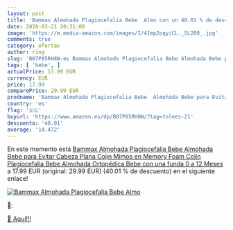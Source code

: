 ```yaml
---
layout: post
title: 'Bammax Almohada Plagiocefalia Bebe  Almo con un 40.01 % de descuento'
date: 2020-03-21 20:31:00
image: 'https://m.media-amazon.com/images/I/41mp2oqyiCL._SL200_.jpg'
comments: true
category: ofertas
author: ring
slug: 'B07P85RH8W-es Bammax Almohada Plagiocefalia Bebe Almohada Bebe para...'
tags: [ 'bebe', ]
actualPrice: 17.99 EUR
currency: EUR
price: 17.99
comparePrice: 29.99 EUR
prodname: 'Bammax Almohada Plagiocefalia Bebe  Almohada Bebe para Evitar Cabeza Plana  Cojin Mimos en Memory Foam  Cojin Plagiocefalia Bebe  Almohada Ortopédica Bebe  con una funda  0 a 12 Meses '
country: 'es'
flag: '🇪🇸'
buyurl: 'https://www.amazon.es/dp/B07P85RH8W/?tag=tolees-21'
descuento: '40.01'
average: '14.472'
---
```


En este momento está [Bammax Almohada Plagiocefalia Bebe  Almohada Bebe para Evitar Cabeza Plana  Cojin Mimos en Memory Foam  Cojin Plagiocefalia Bebe  Almohada Ortopédica Bebe  con una funda  0 a 12 Meses ](https://www.amazon.es/dp/B07P85RH8W/?tag=tolees-21) a 17.99 EUR (original: 29.99 EUR) (40.01 %  de descuento) en el siguiente enlace!

[![Bammax Almohada Plagiocefalia Bebe  Almo](https://m.media-amazon.com/images/I/41mp2oqyiCL._SL200_.jpg)](https://www.amazon.es/dp/B07P85RH8W/?tag=tolees-21)

🔎:


[🛒 Aquí!!!](https://www.amazon.es/dp/B07P85RH8W/?tag=tolees-21)
